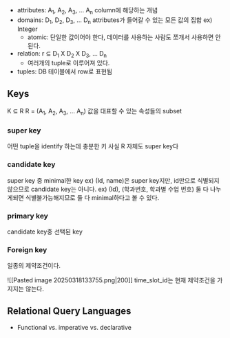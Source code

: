 - attributes: A<sub>1</sub>, A<sub>2</sub>, A<sub>3</sub>, ... A<sub>n</sub> column에 해당하는 개념
- domains: D<sub>1</sub>, D<sub>2</sub>, D<sub>3</sub>, ... D<sub>n</sub> attributes가 들어갈 수 있는 모든 값의 집합 ex) Integer
	- atomic: 단일한 값이어야 한다, 데이터를 사용하는 사람도 쪼개서 사용하면 안된다.
- relation: r ⊆ D<sub>1</sub> X D<sub>2</sub> X D<sub>3</sub>, ... D<sub>n</sub> 
	- 여러개의 tuple로 이루어져 있다.
- tuples: DB 테이블에서 row로 표현됨
## Keys
K ⊆ R
R = (A<sub>1</sub>, A<sub>2</sub>, A<sub>3</sub>, ... A<sub>n</sub>)
값을 대표할 수 있는 속성들의 subset
### super key
어떤 tuple을 identify 하는데 충분한 키
사실 R 자체도 super key다
### candidate key
super key 중 minimal한 key
ex) (Id, name)은 super key지만, id만으로 식별되지 않으므로 candidate key는 아니다.
ex) (Id), (학과번호, 학과별 수업 번호) 둘 다 나누게되면 식별불가능해지므로 둘 다 minimal하다고 볼 수 있다.
### primary key
candidate key중 선택된 key
### Foreign key
일종의 제약조건이다.

![[Pasted image 20250318133755.png|200]]
time_slot_id는 현재 제약조건을 가지지는 않는다.
## Relational Query Languages
- Functional vs. imperative vs. declarative
